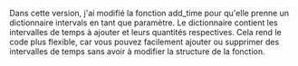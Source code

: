 Dans cette version, j'ai modifié la fonction add_time pour qu'elle prenne un dictionnaire intervals en tant que paramètre. Le dictionnaire contient les intervalles de temps à ajouter et leurs quantités respectives. Cela rend le code plus flexible, car vous pouvez facilement ajouter ou supprimer des intervalles de temps sans avoir à modifier la structure de la fonction.
